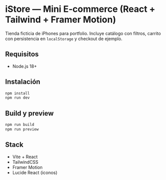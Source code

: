 # iStore — Mini E‑commerce (React + Tailwind + Framer Motion)

Tienda ficticia de iPhones para portfolio. Incluye catálogo con filtros, carrito con persistencia en `localStorage` y checkout de ejemplo.

## Requisitos
- Node.js 18+

## Instalación
```bash
npm install
npm run dev
```

## Build y preview
```bash
npm run build
npm run preview
```

## Stack
- Vite + React
- TailwindCSS
- Framer Motion
- Lucide React (iconos)
